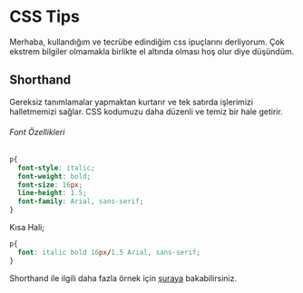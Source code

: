 # CSS Tips

Merhaba, kullandığım ve tecrübe edindiğim css ipuçlarını derliyorum. Çok ekstrem bilgiler olmamakla birlikte el altında olması hoş olur diye düşündüm.

## Shorthand

Gereksiz tanımlamalar yapmaktan kurtarır ve tek satırda işlerimizi halletmemizi sağlar. CSS kodumuzu daha düzenli ve temiz bir hale getirir.

###### Font Özellikleri



```css
p{
  font-style: italic;
  font-weight: bold;
  font-size: 16px;
  line-height: 1.5;
  font-family: Arial, sans-serif;
}
```

Kısa Hali;

```css
p{
  font: italic bold 16px/1.5 Arial, sans-serif;
}
```

Shorthand ile ilgili daha fazla örnek için [şuraya](https://developer.mozilla.org/en-US/docs/Web/CSS/Shorthand_properties) bakabilirsiniz.

